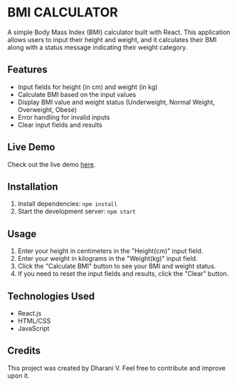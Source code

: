 # BMI CALCULATOR

A simple Body Mass Index (BMI) calculator built with React. This application allows users to input their height and weight, and it calculates their BMI along with a status message indicating their weight category.

## Features

- Input fields for height (in cm) and weight (in kg)
- Calculate BMI based on the input values
- Display BMI value and weight status (Underweight, Normal Weight, Overweight, Obese)
- Error handling for invalid inputs
- Clear input fields and results

## Live Demo

Check out the live demo [here](https://6659f0a8b69bc25d1396790c--gleeful-fudge-f95cf3.netlify.app/).


## Installation

1. Install dependencies: `npm install`
2. Start the development server: `npm start`

## Usage
1. Enter your height in centimeters in the "Height(cm)" input field.
2. Enter your weight in kilograms in the "Weight(kg)" input field.
3. Click the "Calculate BMI" button to see your BMI and weight status.
4. If you need to reset the input fields and results, click the "Clear" button.

## Technologies Used

- React.js
- HTML/CSS
- JavaScript

## Credits

This project was created by Dharani V. Feel free to contribute and improve upon it.   
